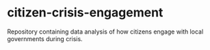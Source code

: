 # citizen-crisis-engagement
Repository containing data analysis of how citizens engage with local governments during crisis. 
